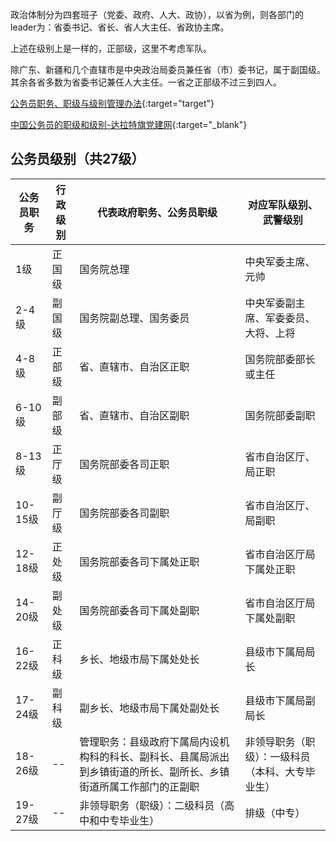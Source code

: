 
政治体制分为四套班子（党委、政府、人大、政协），以省为例，则各部门的leader为：省委书记、省长、省人大主任、省政协主席。

上述在级别上是一样的，正部级，这里不考虑军队。


除广东、新疆和几个直辖市是中央政治局委员兼任省（市）委书记，属于副国级。其余各省多数为省委书记兼任人大主任。一省之正部级不过三到四人。


[公务员职务、职级与级别管理办法](https://www.gov.cn/xinwen/2020-03/15/content_5491492.htm){:target="target"}

[中国公务员的职级和级别-达拉特旗党建网](http://www.dltdjw.gov.cn/ywgz/gwygl/202303/t20230309_3357858.html){:target="_blank"}

## 公务员级别（共27级）

| 公务员职务 | 行政级别 | 代表政府职务、公务员职级 | 对应军队级别、武警级别 |
| ---------- | -------- | -------------------------- | ------------------------ |
| 1级       | 正国级 | 国务院总理                 | 中央军委主席、元帅      |
| 2-4级     | 副国级 | 国务院副总理、国务委员    | 中央军委副主席、军委委员、大将、上将 |
| 4-8级     | 正部级 | 省、直辖市、自治区正职   | 国务院部委部长或主任     |
| 6-10级    | 副部级 | 省、直辖市、自治区副职   | 国务院部委副职           |
| 8-13级    | 正厅级 | 国务院部委各司正职       | 省市自治区厅、局正职     |
| 10-15级   | 副厅级 | 国务院部委各司副职       | 省市自治区厅、局副职     |
| 12-18级   | 正处级 | 国务院部委各司下属处正职 | 省市自治区厅局下属处正职  |
| 14-20级   | 副处级 | 国务院部委各司下属处副职 | 省市自治区厅局下属处副职  |
| 16-22级   | 正科级 | 乡长、地级市局下属处处长  | 县级市下属局局长           |
| 17-24级   | 副科级 | 副乡长、地级市局下属处副处长 | 县级市下属局副局长       |
| 18-26级   | --       | 管理职务：县级政府下属局内设机构科的科长、副科长、县属局派出到乡镇街道的所长、副所长、乡镇街道所属工作部门的正副职 | 非领导职务（职级）：一级科员（本科、大专毕业生） |
| 19-27级   | --       | 非领导职务（职级）：二级科员（高中和中专毕业生） | 排级（中专） |

